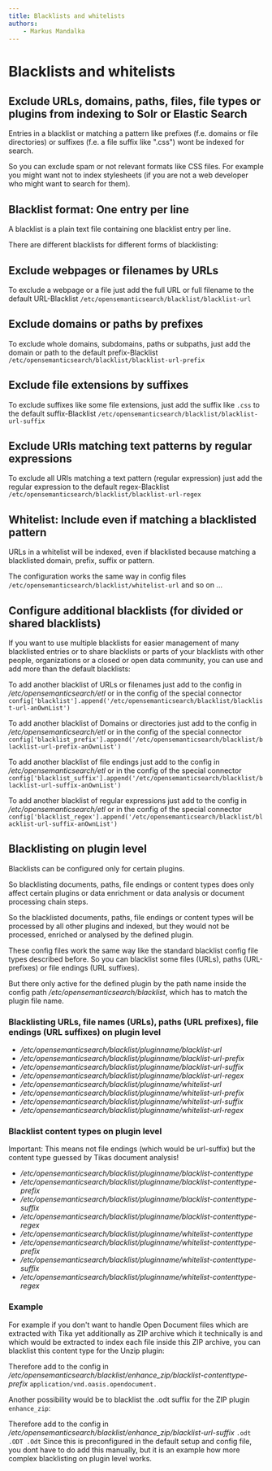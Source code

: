 ```yaml
---
title: Blacklists and whitelists
authors:
    - Markus Mandalka
---
```


# Blacklists and whitelists


## Exclude URLs, domains, paths, files, file types or plugins from indexing to Solr or Elastic Search


Entries in a blacklist or matching a pattern like prefixes (f.e. domains or file directories) or suffixes (f.e. a file suffix like ".css") wont be indexed for search.

So you can exclude spam or not relevant formats like CSS files. For example you might want not to index stylesheets (if you are not a web developer who might want to search for them).

## Blacklist format: One entry per line


A blacklist is a plain text file containing one blacklist entry per line.

There are different blacklists for different forms of blacklisting:

## Exclude webpages or filenames by URLs


To exclude a webpage or a file just add the full URL or full filename to the default URL-Blacklist `/etc/opensemanticsearch/blacklist/blacklist-url`
## Exclude domains or paths by prefixes


To exclude whole domains, subdomains, paths or subpaths, just add the domain or path to the default prefix-Blacklist `/etc/opensemanticsearch/blacklist/blacklist-url-prefix`
## Exclude file extensions by suffixes


To exclude suffixes like some file extensions, just add the suffix like `.css` to the default suffix-Blacklist `/etc/opensemanticsearch/blacklist/blacklist-url-suffix`
## Exclude URIs matching text patterns by regular expressions


To exclude all URIs matching a text pattern (regular expression) just add the regular expression to the default regex-Blacklist `/etc/opensemanticsearch/blacklist/blacklist-url-regex`
## Whitelist: Include even if matching a blacklisted pattern



URLs in a whitelist will be indexed, even if blacklisted because matching a blacklisted domain, prefix, suffix or pattern.

The configuration works the same way in config files `/etc/opensemanticsearch/blacklist/whitelist-url` and so on ...


## Configure additional blacklists (for divided or shared blacklists)


If you want to use multiple blacklists for easier management of many blacklisted entries or to share blacklists or parts of your blacklists with other people, organizations or a closed or open data community, you can use and add more than the default blacklists:

To add another blacklist of URLs or filenames just add to the config in */etc/opensemanticsearch/etl* or in the config of the special connector
`config['blacklist'].append('/etc/opensemanticsearch/blacklist/blacklist-url-anOwnList')`

To add another blacklist of Domains or directories just add to the config in */etc/opensemanticsearch/etl* or in the config of the special connector
`config['blacklist_prefix'].append('/etc/opensemanticsearch/blacklist/blacklist-url-prefix-anOwnList')`

To add another blacklist of file endings just add to the config in */etc/opensemanticsearch/etl* or in the config of the special connector
`config['blacklist_suffix'].append('/etc/opensemanticsearch/blacklist/blacklist-url-suffix-anOwnList')`

To add another blacklist of regular expressions just add to the config in */etc/opensemanticsearch/etl* or in the config of the special connector
`config['blacklist_regex'].append('/etc/opensemanticsearch/blacklist/blacklist-url-suffix-anOwnList')`
## Blacklisting on plugin level



Blacklists can be configured only for certain plugins.

So blacklisting documents, paths, file endings or content types does only affect certain plugins or data enrichment or data analysis or document processing chain steps.

So the blacklisted documents, paths, file endings or content types will be processed by all other plugins and indexed, but they would not be processed, enriched or analysed by the defined plugin.

These config files work the same way like the standard blacklist config file types described before. So you can blacklist some files (URLs), paths (URL-prefixes) or file endings (URL suffixes).

But there only active for the defined plugin by the path name inside the config path */etc/opensemanticsearch/blacklist*, which has to match the plugin file name.

### Blacklisting URLs, file names (URLs), paths (URL prefixes), file endings (URL suffixes) on plugin level


* */etc/opensemanticsearch/blacklist/pluginname/blacklist-url*
* */etc/opensemanticsearch/blacklist/pluginname/blacklist-url-prefix*
* */etc/opensemanticsearch/blacklist/pluginname/blacklist-url-suffix*
* */etc/opensemanticsearch/blacklist/pluginname/blacklist-url-regex*
* */etc/opensemanticsearch/blacklist/pluginname/whitelist-url*
* */etc/opensemanticsearch/blacklist/pluginname/whitelist-url-prefix*
* */etc/opensemanticsearch/blacklist/pluginname/whitelist-url-suffix*
* */etc/opensemanticsearch/blacklist/pluginname/whitelist-url-regex*


### Blacklist content types on plugin level



Important: This means not file endings (which would be url-suffix) but the content type guessed by Tikas document analysis!
* */etc/opensemanticsearch/blacklist/pluginname/blacklist-contenttype*
* */etc/opensemanticsearch/blacklist/pluginname/blacklist-contenttype-prefix*
* */etc/opensemanticsearch/blacklist/pluginname/blacklist-contenttype-suffix*
* */etc/opensemanticsearch/blacklist/pluginname/blacklist-contenttype-regex*
* */etc/opensemanticsearch/blacklist/pluginname/whitelist-contenttype*
* */etc/opensemanticsearch/blacklist/pluginname/whitelist-contenttype-prefix*
* */etc/opensemanticsearch/blacklist/pluginname/whitelist-contenttype-suffix*
* */etc/opensemanticsearch/blacklist/pluginname/whitelist-contenttype-regex*


### Example


For example if you don't want to handle Open Document files which are extracted with Tika yet additionally as ZIP archive which it technically is and which would be extracted to index each file inside this ZIP archive, you can blacklist this content type for the Unzip plugin:

Therefore add to the config in */etc/opensemanticsearch/blacklist/enhance\_zip/blacklist-contenttype-prefix*
`application/vnd.oasis.opendocument.`


Another possibility would be to blacklist the .odt suffix for the ZIP plugin `enhance_zip`:

Therefore add to the config in */etc/opensemanticsearch/blacklist/enhance\_zip/blacklist-url-suffix*
`.odt
.ODT
.Odt`
Since this is preconfigured in the default setup and config file, you dont have to do add this manually, but it is an example how more complex blacklisting on plugin level works.
